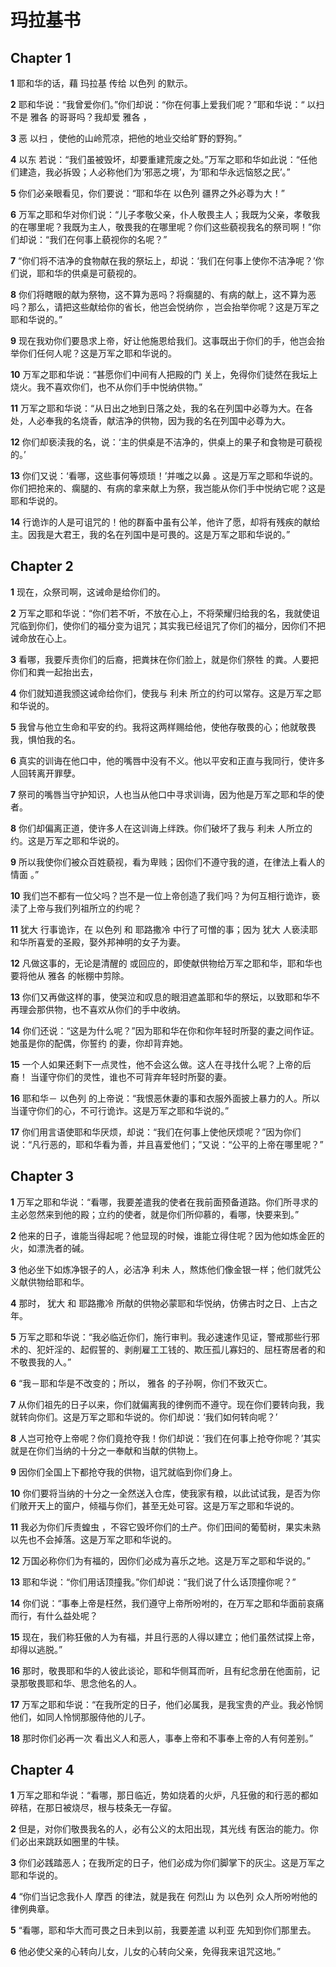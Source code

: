 # 玛拉基书

## Chapter 1

**1** 耶和华的话，藉 玛拉基 传给 以色列 的默示。

**2** 耶和华说：“我曾爱你们。”你们却说：“你在何事上爱我们呢？”耶和华说：“ 以扫 不是 雅各 的哥哥吗？我却爱 雅各 ，

**3** 恶 以扫 ，使他的山岭荒凉，把他的地业交给旷野的野狗。”

**4** 以东 若说：“我们虽被毁坏，却要重建荒废之处。”万军之耶和华如此说：“任他们建造，我必拆毁；人必称他们为‘邪恶之境’，为‘耶和华永远恼怒之民’。”

**5** 你们必亲眼看见，你们要说：“耶和华在 以色列 疆界之外必尊为大！”

**6** 万军之耶和华对你们说：“儿子孝敬父亲，仆人敬畏主人；我既为父亲，孝敬我的在哪里呢？我既为主人，敬畏我的在哪里呢？你们这些藐视我名的祭司啊！”你们却说：“我们在何事上藐视你的名呢？”

**7** “你们将不洁净的食物献在我的祭坛上，却说：‘我们在何事上使你不洁净呢？’你们说，耶和华的供桌是可藐视的。

**8** 你们将瞎眼的献为祭物，这不算为恶吗？将瘸腿的、有病的献上，这不算为恶吗？那么，请把这些献给你的省长，他岂会悦纳你 ，岂会抬举你呢？这是万军之耶和华说的。”

**9** 现在我劝你们要恳求上帝，好让他施恩给我们。这事既出于你们的手，他岂会抬举你们任何人呢？这是万军之耶和华说的。

**10** 万军之耶和华说：“甚愿你们中间有人把殿的门 关上，免得你们徒然在我坛上烧火。我不喜欢你们，也不从你们手中悦纳供物。”

**11** 万军之耶和华说：“从日出之地到日落之处，我的名在列国中必尊为大。在各处，人必奉我的名烧香，献洁净的供物，因为我的名在列国中必尊为大。

**12** 你们却亵渎我的名，说：‘主的供桌是不洁净的，供桌上的果子和食物是可藐视的。’

**13** 你们又说：‘看哪，这些事何等烦琐！’并嗤之以鼻 。这是万军之耶和华说的。你们把抢来的、瘸腿的、有病的拿来献上为祭，我岂能从你们手中悦纳它呢？这是耶和华说的。

**14** 行诡诈的人是可诅咒的！他的群畜中虽有公羊，他许了愿，却将有残疾的献给主。因我是大君王，我的名在列国中是可畏的。这是万军之耶和华说的。”

## Chapter 2

**1** 现在，众祭司啊，这诫命是给你们的。

**2** 万军之耶和华说：“你们若不听，不放在心上，不将荣耀归给我的名，我就使诅咒临到你们，使你们的福分变为诅咒；其实我已经诅咒了你们的福分，因你们不把诫命放在心上。

**3** 看哪，我要斥责你们的后裔，把粪抹在你们脸上，就是你们祭牲 的粪。人要把你们和粪一起抬出去，

**4** 你们就知道我颁这诫命给你们，使我与 利未 所立的约可以常存。这是万军之耶和华说的。

**5** 我曾与他立生命和平安的约。我将这两样赐给他，使他存敬畏的心；他就敬畏我，惧怕我的名。

**6** 真实的训诲在他口中，他的嘴唇中没有不义。他以平安和正直与我同行，使许多人回转离开罪孽。

**7** 祭司的嘴唇当守护知识，人也当从他口中寻求训诲，因为他是万军之耶和华的使者。

**8** 你们却偏离正道，使许多人在这训诲上绊跌。你们破坏了我与 利未 人所立的约。这是万军之耶和华说的。

**9** 所以我使你们被众百姓藐视，看为卑贱；因你们不遵守我的道，在律法上看人的情面 。”

**10** 我们岂不都有一位父吗？岂不是一位上帝创造了我们吗？为何互相行诡诈，亵渎了上帝与我们列祖所立的约呢？

**11** 犹大 行事诡诈，在 以色列 和 耶路撒冷 中行了可憎的事；因为 犹大 人亵渎耶和华所喜爱的圣殿，娶外邦神明的女子为妻。

**12** 凡做这事的，无论是清醒的 或回应的，即使献供物给万军之耶和华，耶和华也要将他从 雅各 的帐棚中剪除。

**13** 你们又再做这样的事，使哭泣和叹息的眼泪遮盖耶和华的祭坛，以致耶和华不再理会那供物，也不喜欢从你们的手中收纳。

**14** 你们还说：“这是为什么呢？”因为耶和华在你和你年轻时所娶的妻之间作证。她虽是你的配偶，你誓约 的妻，你却背弃她。

**15** 一个人如果还剩下一点灵性，他不会这么做。这人在寻找什么呢？上帝的后裔！ 当谨守你们的灵性，谁也不可背弃年轻时所娶的妻。

**16** 耶和华－ 以色列 的上帝说：“我恨恶休妻的事和衣服外面披上暴力的人。所以当谨守你们的心，不可行诡诈。这是万军之耶和华说的。”

**17** 你们用言语使耶和华厌烦，却说：“我们在何事上使他厌烦呢？”因为你们说：“凡行恶的，耶和华看为善，并且喜爱他们；”又说：“公平的上帝在哪里呢？”

## Chapter 3

**1** 万军之耶和华说：“看哪，我要差遣我的使者在我前面预备道路。你们所寻求的主必忽然来到他的殿；立约的使者，就是你们所仰慕的，看哪，快要来到。”

**2** 他来的日子，谁能当得起呢？他显现的时候，谁能立得住呢？因为他如炼金匠的火，如漂洗者的碱。

**3** 他必坐下如炼净银子的人，必洁净 利未 人，熬炼他们像金银一样；他们就凭公义献供物给耶和华。

**4** 那时， 犹大 和 耶路撒冷 所献的供物必蒙耶和华悦纳，仿佛古时之日、上古之年。

**5** 万军之耶和华说：“我必临近你们，施行审判。我必速速作见证，警戒那些行邪术的、犯奸淫的、起假誓的、剥削雇工工钱的、欺压孤儿寡妇的、屈枉寄居者的和不敬畏我的人。”

**6** “我－耶和华是不改变的；所以， 雅各 的子孙啊，你们不致灭亡。

**7** 从你们祖先的日子以来，你们就偏离我的律例而不遵守。现在你们要转向我，我就转向你们。这是万军之耶和华说的。你们却说：‘我们如何转向呢？’

**8** 人岂可抢夺上帝呢？你们竟抢夺我！你们却说：‘我们在何事上抢夺你呢？’其实就是在你们当纳的十分之一奉献和当献的供物上。

**9** 因你们全国上下都抢夺我的供物，诅咒就临到你们身上。

**10** 你们要将当纳的十分之一全然送入仓库，使我家有粮，以此试试我，是否为你们敞开天上的窗户，倾福与你们，甚至无处可容。这是万军之耶和华说的。

**11** 我必为你们斥责蝗虫 ，不容它毁坏你们的土产。你们田间的葡萄树，果实未熟以先也不会掉落。这是万军之耶和华说的。

**12** 万国必称你们为有福的，因你们必成为喜乐之地。这是万军之耶和华说的。”

**13** 耶和华说：“你们用话顶撞我。”你们却说：“我们说了什么话顶撞你呢？”

**14** 你们说：“事奉上帝是枉然，我们遵守上帝所吩咐的，在万军之耶和华面前哀痛而行，有什么益处呢？

**15** 现在，我们称狂傲的人为有福，并且行恶的人得以建立；他们虽然试探上帝，却得以逃脱。”

**16** 那时，敬畏耶和华的人彼此谈论，耶和华侧耳而听，且有纪念册在他面前，记录那敬畏耶和华、思念他名的人。

**17** 万军之耶和华说：“在我所定的日子，他们必属我，是我宝贵的产业。我必怜悯他们，如同人怜悯那服侍他的儿子。

**18** 那时你们必再一次 看出义人和恶人，事奉上帝和不事奉上帝的人有何差别。”

## Chapter 4

**1** 万军之耶和华说：“看哪，那日临近，势如烧着的火炉，凡狂傲的和行恶的都如碎秸，在那日被烧尽，根与枝条无一存留。

**2** 但是，对你们敬畏我名的人，必有公义的太阳出现，其光线 有医治的能力。你们必出来跳跃如圈里的牛犊。

**3** 你们必践踏恶人；在我所定的日子，他们必成为你们脚掌下的灰尘。这是万军之耶和华说的。

**4** “你们当记念我仆人 摩西 的律法，就是我在 何烈山 为 以色列 众人所吩咐他的律例典章。

**5** “看哪，耶和华大而可畏之日未到以前，我要差遣 以利亚 先知到你们那里去。

**6** 他必使父亲的心转向儿女，儿女的心转向父亲，免得我来诅咒这地。”

